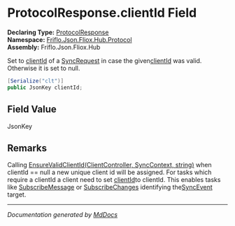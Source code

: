 ﻿<!--  
  <auto-generated>   
    The contents of this file were generated by a tool.  
    Changes to this file may be list if the file is regenerated  
  </auto-generated>   
-->

# ProtocolResponse.clientId Field

**Declaring Type:** [ProtocolResponse](../index.md)  
**Namespace:** [Friflo.Json.Fliox.Hub.Protocol](../../index.md)  
**Assembly:** Friflo.Json.Fliox.Hub

Set to [clientId](../../ProtocolRequest/fields/clientId.md) of a [SyncRequest](../../SyncRequest/index.md) in case the given[clientId](../../ProtocolRequest/fields/clientId.md) was valid. Otherwise it is set to null.

```csharp
[Serialize("clt")]
public JsonKey clientId;
```

## Field Value

JsonKey

## Remarks

Calling [EnsureValidClientId(ClientController, SyncContext, string)](../../../Host/Auth/Authenticator/methods/EnsureValidClientId.md) when clientId \=\= null a new unique client id will be assigned. For tasks which require a clientId a client need to set [clientId](../../ProtocolRequest/fields/clientId.md)to clientId. This enables tasks like [SubscribeMessage](../../Tasks/SubscribeMessage/index.md) or [SubscribeChanges](../../Tasks/SubscribeChanges/index.md) identifying the[SyncEvent](../../SyncEvent/index.md) target. 

___

*Documentation generated by [MdDocs](https://github.com/ap0llo/mddocs)*
